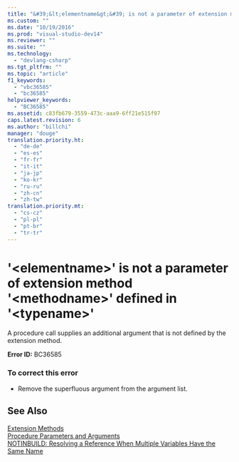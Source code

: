 ```yaml
---
title: "&#39;&lt;elementname&gt;&#39; is not a parameter of extension method &#39;&lt;methodname&gt;&#39; defined in &#39;&lt;typename&gt;&#39; | testtitle"
ms.custom: ""
ms.date: "10/19/2016"
ms.prod: "visual-studio-dev14"
ms.reviewer: ""
ms.suite: ""
ms.technology: 
  - "devlang-csharp"
ms.tgt_pltfrm: ""
ms.topic: "article"
f1_keywords: 
  - "vbc36585"
  - "bc36585"
helpviewer_keywords: 
  - "BC36585"
ms.assetid: c83fb679-3559-473c-aaa9-6ff21e515f97
caps.latest.revision: 6
ms.author: "billchi"
manager: "douge"
translation.priority.ht: 
  - "de-de"
  - "es-es"
  - "fr-fr"
  - "it-it"
  - "ja-jp"
  - "ko-kr"
  - "ru-ru"
  - "zh-cn"
  - "zh-tw"
translation.priority.mt: 
  - "cs-cz"
  - "pl-pl"
  - "pt-br"
  - "tr-tr"
---
```

# &#39;&lt;elementname&gt;&#39; is not a parameter of extension method &#39;&lt;methodname&gt;&#39; defined in &#39;&lt;typename&gt;&#39;
A procedure call supplies an additional argument that is not defined by the extension method.  
  
 **Error ID:** BC36585  
  
### To correct this error  
  
-   Remove the superfluous argument from the argument list.  
  
## See Also  
 [Extension Methods](../Topic/Extension%20Methods%20\(Visual%20Basic\).md)   
 [Procedure Parameters and Arguments](../Topic/Procedure%20Parameters%20and%20Arguments%20\(Visual%20Basic\).md)   
 [NOTINBUILD: Resolving a Reference When Multiple Variables Have the Same Name](http://msdn.microsoft.com/en-us/9601e39f-1911-44e1-ace5-3f6e090408b9)